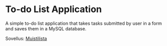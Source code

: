 To-do List Application
====

A simple to-do list application that takes tasks submitted by user in a form and saves them in a MySQL database. 

Sovellus: <a href="http://viukari.users.cs.helsinki.fi">Muistilista</a>

